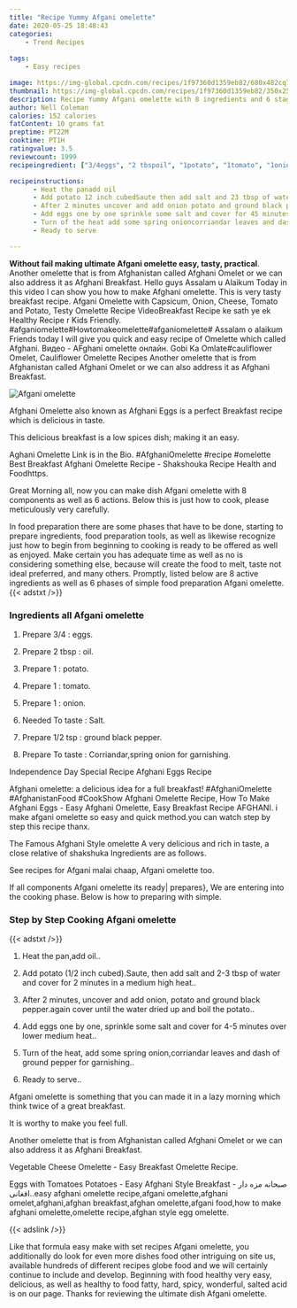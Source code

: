 ```yaml
---
title: "Recipe Yummy Afgani omelette"
date: 2020-05-25 18:48:43
categories:
    - Trend Recipes
    
tags:
    - Easy recipes

image: https://img-global.cpcdn.com/recipes/1f97360d1359eb82/680x482cq70/afgani-omelette-recipe-main-photo.jpg
thumbnail: https://img-global.cpcdn.com/recipes/1f97360d1359eb82/350x250cq70/afgani-omelette-recipe-main-photo.jpg
description: Recipe Yummy Afgani omelette with 8 ingredients and 6 stages of easy cooking.
author: Nell Coleman
calories: 152 calories
fatContent: 10 grams fat
preptime: PT22M
cooktime: PT1H
ratingvalue: 3.5
reviewcount: 1999
recipeingredient: ["3/4eggs", "2 tbspoil", "1potato", "1tomato", "1onion", "To tasteSalt", "1/2 tspground black pepper", "To tasteCorriandarspring onion for garnishing"]

recipeinstructions: 
      - Heat the panadd oil 
      - Add potato 12 inch cubedSaute then add salt and 23 tbsp of water and cover for 2 minutes in a medium high heat 
      - After 2 minutes uncover and add onion potato and ground black pepperagain cover until the water dried up and boil the potato 
      - Add eggs one by one sprinkle some salt and cover for 45 minutes over lower medium heat 
      - Turn of the heat add some spring onioncorriandar leaves and dash of ground pepper for garnishing 
      - Ready to serve

---
```




**Without fail making ultimate Afgani omelette easy, tasty, practical**. Another omelette that is from Afghanistan called Afghani Omelet or we can also address it as Afghani Breakfast. Hello guys Assalam u Alaikum Today in this video I can show you how to make Afghani omelette. This is very tasty breakfast recipe. Afgani Omelette with Capsicum, Onion, Cheese, Tomato and Potato, Testy Omelette Recipe VideoBreakfast Recipe ke sath ye ek Healthy Recipe r Kids Friendly. #afganiomelette#Howtomakeomelette#afganiomelette# Assalam o alaikum Friends today I will give you quick and easy recipe of Omelette which called Afghani. Видео - AFghani omelette онлайн. Gobi Ka Omlate#cauliflower Omelet, Cauliflower Omelette Recipes Another omelette that is from Afghanistan called Afghani Omelet or we can also address it as Afghani Breakfast.


![Afgani omelette](https://img-global.cpcdn.com/recipes/1f97360d1359eb82/680x482cq70/afgani-omelette-recipe-main-photo.jpg "Afgani omelette")



Afghani Omelette also known as Afghani Eggs is a perfect Breakfast recipe which is delicious in taste.

This delicious breakfast is a low spices dish; making it an easy.

Aghani Omelette Link is in the Bio. #AfghaniOmelette #recipe #omelette Best Breakfast Afghani Omelette Recipe - Shakshouka Recipe Health and Foodhttps.


Great Morning all, now you can make dish Afgani omelette with 8 components as well as 6 actions. Below this is just how to cook, please meticulously very carefully.

In food preparation there are some phases that have to be done, starting to prepare ingredients, food preparation tools, as well as likewise recognize just how to begin from beginning to cooking is ready to be offered as well as enjoyed. Make certain you has adequate time as well as no is considering something else, because will create the food to melt, taste not ideal preferred, and many others. Promptly, listed below are 8 active ingredients as well as 6 phases of simple food preparation Afgani omelette.
{{< adstxt />}}

### Ingredients all Afgani omelette


1. Prepare 3/4 : eggs.

1. Prepare 2 tbsp : oil.

1. Prepare 1 : potato.

1. Prepare 1 : tomato.

1. Prepare 1 : onion.

1. Needed To taste : Salt.

1. Prepare 1/2 tsp : ground black pepper.

1. Prepare To taste : Corriandar,spring onion for garnishing.


Independence Day Special Recipe Afghani Eggs Recipe

Afghani omelette: a delicious idea for a full breakfast! #AfghaniOmelette #AfghanistanFood #CookShow Afghani Omelette Recipe, How To Make Afghani Eggs - Easy Afghani Omelette, Easy Breakfast Recipe AFGHANI. i make afgani omelette so easy and quick method.you can watch step by step this recipe thanx.

The Famous Afghani Style omelette A very delicious and rich in taste, a close relative of shakshuka Ingredients are as follows.

See recipes for Afgani malai chaap, Afgani omelette too.


If all components Afgani omelette its ready| prepares}, We are entering into the cooking phase. Below is how to preparing with simple.

### Step by Step Cooking Afgani omelette

{{< adstxt />}}


1. Heat the pan,add oil..



1. Add potato (1/2 inch cubed).Saute, then add salt and 2-3 tbsp of water and cover for 2 minutes in a medium high heat..



1. After 2 minutes, uncover and add onion, potato and ground black pepper.again cover until the water dried up and boil the potato..



1. Add eggs one by one, sprinkle some salt and cover for 4-5 minutes over lower medium heat..



1. Turn of the heat, add some spring onion,corriandar leaves and dash of ground pepper for garnishing..



1. Ready to serve..




Afgani omelette is something that you can made it in a lazy morning which think twice of a great breakfast.

It is worthy to make you feel full.

Another omelette that is from Afghanistan called Afghani Omelet or we can also address it as Afghani Breakfast.

Vegetable Cheese Omelette - Easy Breakfast Omelette Recipe.

Eggs with Tomatoes Potatoes - Easy Afghani Style Breakfast - صبحانه مزه دار افغانی..easy afghani omelette recipe,afgani omelette,afghani omelet,afghani,afghan breakfast,afghan omelette,afgani food,how to make afghani omelette,omelette recipe,afghan style egg omelette.


{{< adslink />}}

Like that formula easy make with set recipes Afgani omelette, you additionally do look for even more dishes food other intriguing on site us, available hundreds of different recipes globe food and we will certainly continue to include and develop. Beginning with food healthy very easy, delicious, as well as healthy to food fatty, hard, spicy, wonderful, salted acid is on our page. Thanks for reviewing the ultimate dish Afgani omelette.
